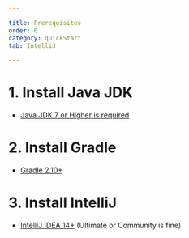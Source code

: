 ```yaml
---

title: Prerequisites
order: 0
category: quickStart
tab: IntelliJ

---
```


# 1. Install Java JDK
- [Java JDK 7 or Higher is required](/documentation/00-installation/00-java/00-installing-java)

# 2. Install Gradle
- [Gradle 2.10+](/documentation/00-installation/01-gradle/00-installing-gradle)

# 3. Install IntelliJ
- [IntelliJ IDEA 14+](https://www.jetbrains.com/idea/download/) (Ultimate or Community is fine)
